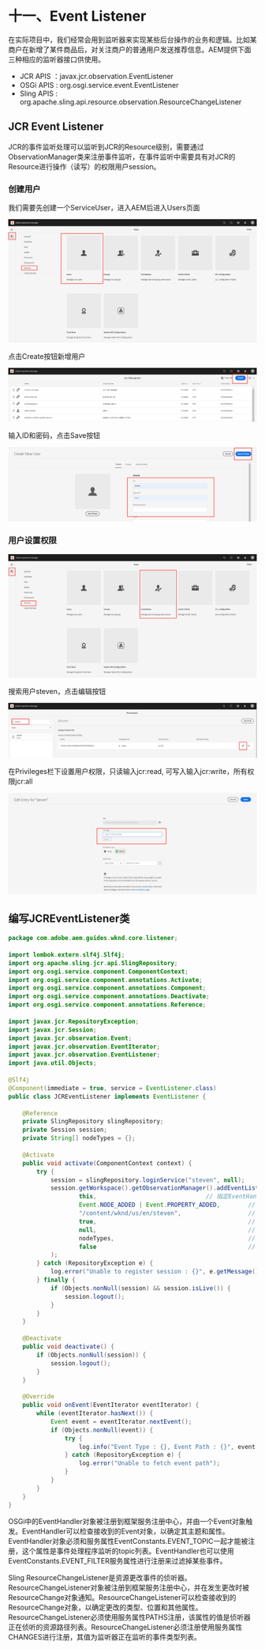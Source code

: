 # 十一、Event Listener

在实际项目中，我们经常会用到监听器来实现某些后台操作的业务和逻辑。比如某商户在新增了某件商品后，对关注商户的普通用户发送推荐信息。AEM提供下面三种相应的监听器接口供使用。

- JCR APIS ：javax.jcr.observation.EventListener
- OSGi APIS : org.osgi.service.event.EventListener
- Sling APIS : org.apache.sling.api.resource.observation.ResourceChangeListener

## JCR Event Listener

JCR的事件监听处理可以监听到JCR的Resource级别，需要通过ObservationManager类来注册事件监听，在事件监听中需要具有对JCR的Resource进行操作（读写）的权限用户session。

### 创建用户

我们需要先创建一个ServiceUser，进入AEM后进入Users页面

![image-20230303192353929](./assets/image-20230303192353929.png)

点击Create按钮新增用户

![image-20230303192458976](./assets/image-20230303192458976.png)

输入ID和密码，点击Save按钮

![image-20230303192530715](./assets/image-20230303192530715.png)

### 用户设置权限

![image-20230303192604748](./assets/image-20230303192604748.png)

搜索用户steven，点击编辑按钮

![image-20230303192311754](./assets/image-20230303192311754.png)

在Privileges栏下设置用户权限，只读输入jcr:read, 可写入输入jcr:write，所有权限jcr:all

![image-20230303192650219](./assets/image-20230303192650219.png)

## 编写JCREventListener类

```java
package com.adobe.aem.guides.wknd.core.listener;

import lombok.extern.slf4j.Slf4j;
import org.apache.sling.jcr.api.SlingRepository;
import org.osgi.service.component.ComponentContext;
import org.osgi.service.component.annotations.Activate;
import org.osgi.service.component.annotations.Component;
import org.osgi.service.component.annotations.Deactivate;
import org.osgi.service.component.annotations.Reference;

import javax.jcr.RepositoryException;
import javax.jcr.Session;
import javax.jcr.observation.Event;
import javax.jcr.observation.EventIterator;
import javax.jcr.observation.EventListener;
import java.util.Objects;

@Slf4j
@Component(immediate = true, service = EventListener.class)
public class JCREventListener implements EventListener {

    @Reference
    private SlingRepository slingRepository;
    private Session session;
    private String[] nodeTypes = {};

    @Activate
    public void activate(ComponentContext context) {
        try {
            session = slingRepository.loginService("steven", null);
            session.getWorkspace().getObservationManager().addEventListener(
                    this,                               // 指定EventHandler
                    Event.NODE_ADDED | Event.PROPERTY_ADDED,        // 监听事件类型，增加节点，增加属性
                    "/content/wknd/us/en/steven",                   // 监听路径
                    true,                                           // 是否监听路径下的子节点
                    null,                                           // UUID过滤器
                    nodeTypes,                                      // 需要监听的节点类型，例如：cq:Page表示只监听页面
                    false                                           // 是否需要过滤当前用户的操作，一般为false，当前用户通常为ServiceUser
            );
        } catch (RepositoryException e) {
            log.error("Unable to register session : {}", e.getMessage(), e);
        } finally {
            if (Objects.nonNull(session) && session.isLive()) {
                session.logout();
            }
        }
    }

    @Deactivate
    public void deactivate() {
        if (Objects.nonNull(session)) {
            session.logout();
        }
    }

    @Override
    public void onEvent(EventIterator eventIterator) {
        while (eventIterator.hasNext()) {
            Event event = eventIterator.nextEvent();
            if (Objects.nonNull(event)) {
                try {
                    log.info("Event Type : {}, Event Path : {}", event.getType(), event.getPath());
                } catch (RepositoryException e) {
                    log.error("Unable to fetch event path");
                }
            }
        }
    }
}
```



OSGi中的EventHandler对象被注册到框架服务注册中心，并由一个Event对象触发。EventHandler可以检查接收到的Event对象，以确定其主题和属性。EventHandler对象必须和服务属性EventConstants.EVENT_TOPIC一起才能被注册，这个属性是事件处理程序监听的topic列表。EventHandler也可以使用EventConstants.EVENT_FILTER服务属性进行注册来过滤掉某些事件。

Sling ResourceChangeListener是资源更改事件的侦听器。ResourceChangeListener对象被注册到框架服务注册中心，并在发生更改时被ResourceChange对象通知。ResourceChangeListener可以检查接收到的ResourceChange对象，以确定更改的类型、位置和其他属性。ResourceChangeListener必须使用服务属性PATHS注册，该属性的值是侦听器正在侦听的资源路径列表。ResourceChangeListener必须注册使用服务属性CHANGES进行注册，其值为监听器正在监听的事件类型列表。


